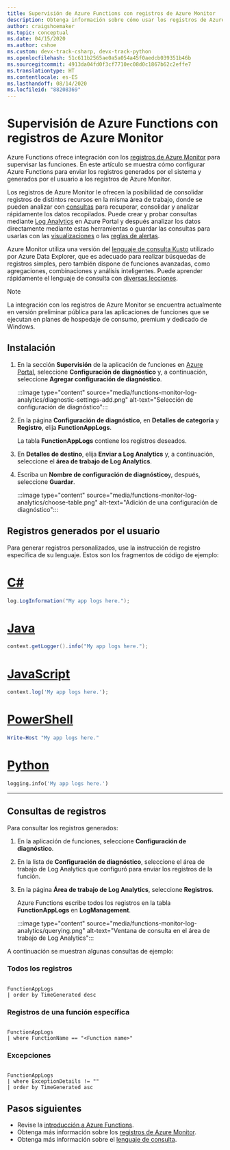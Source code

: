 ```yaml
---
title: Supervisión de Azure Functions con registros de Azure Monitor
description: Obtenga información sobre cómo usar los registros de Azure Monitor con Azure Functions para supervisar las ejecuciones de funciones.
author: craigshoemaker
ms.topic: conceptual
ms.date: 04/15/2020
ms.author: cshoe
ms.custom: devx-track-csharp, devx-track-python
ms.openlocfilehash: 51c611b2565ae0a5a054a45f0aedcb039351b46b
ms.sourcegitcommit: 4913da04fd0f3cf7710ec08d0c1867b62c2effe7
ms.translationtype: HT
ms.contentlocale: es-ES
ms.lasthandoff: 08/14/2020
ms.locfileid: "88208369"
---
```

# <a name="monitoring-azure-functions-with-azure-monitor-logs"></a>Supervisión de Azure Functions con registros de Azure Monitor

Azure Functions ofrece integración con los [registros de Azure Monitor](../azure-monitor/platform/data-platform-logs.md) para supervisar las funciones. En este artículo se muestra cómo configurar Azure Functions para enviar los registros generados por el sistema y generados por el usuario a los registros de Azure Monitor.

Los registros de Azure Monitor le ofrecen la posibilidad de consolidar registros de distintos recursos en la misma área de trabajo, donde se pueden analizar con [consultas](../azure-monitor/log-query/log-query-overview.md) para recuperar, consolidar y analizar rápidamente los datos recopilados.  Puede crear y probar consultas mediante [Log Analytics](../azure-monitor/log-query/log-query-overview.md) en Azure Portal y después analizar los datos directamente mediante estas herramientas o guardar las consultas para usarlas con las [visualizaciones](../azure-monitor/visualizations.md) o las [reglas de alertas](../azure-monitor/platform/alerts-overview.md).

Azure Monitor utiliza una versión del [lenguaje de consulta Kusto](/azure/kusto/query/) utilizado por Azure Data Explorer, que es adecuado para realizar búsquedas de registros simples, pero también dispone de funciones avanzadas, como agregaciones, combinaciones y análisis inteligentes. Puede aprender rápidamente el lenguaje de consulta con [diversas lecciones](../azure-monitor/log-query/get-started-queries.md).

> [!NOTE]
> La integración con los registros de Azure Monitor se encuentra actualmente en versión preliminar pública para las aplicaciones de funciones que se ejecutan en planes de hospedaje de consumo, premium y dedicado de Windows.

## <a name="setting-up"></a>Instalación

1. En la sección **Supervisión** de la aplicación de funciones en [Azure Portal](https://portal.azure.com), seleccione **Configuración de diagnóstico** y, a continuación, seleccione **Agregar configuración de diagnóstico**.

   :::image type="content" source="media/functions-monitor-log-analytics/diagnostic-settings-add.png" alt-text="Selección de configuración de diagnóstico":::

1. En la página **Configuración de diagnóstico**, en **Detalles de categoría** y **Registro**, elija **FunctionAppLogs**.

   La tabla **FunctionAppLogs** contiene los registros deseados.

1. En **Detalles de destino**, elija **Enviar a Log Analytics** y, a continuación, seleccione el **área de trabajo de Log Analytics**. 

1. Escriba un **Nombre de configuración de diagnóstico**y, después, seleccione **Guardar**.

   :::image type="content" source="media/functions-monitor-log-analytics/choose-table.png" alt-text="Adición de una configuración de diagnóstico":::

## <a name="user-generated-logs"></a>Registros generados por el usuario

Para generar registros personalizados, use la instrucción de registro específica de su lenguaje. Estos son los fragmentos de código de ejemplo:


# <a name="c"></a>[C#](#tab/csharp)

```csharp
log.LogInformation("My app logs here.");
```

# <a name="java"></a>[Java](#tab/java)

```java
context.getLogger().info("My app logs here.");
```

# <a name="javascript"></a>[JavaScript](#tab/javascript)

```javascript
context.log('My app logs here.');
```

# <a name="powershell"></a>[PowerShell](#tab/powershell)

```powershell
Write-Host "My app logs here."
```

# <a name="python"></a>[Python](#tab/python)

```python
logging.info('My app logs here.')
```

---

## <a name="querying-the-logs"></a>Consultas de registros

Para consultar los registros generados:
 
1. En la aplicación de funciones, seleccione **Configuración de diagnóstico**. 

1. En la lista de **Configuración de diagnóstico**, seleccione el área de trabajo de Log Analytics que configuró para enviar los registros de la función. 

1. En la página **Área de trabajo de Log Analytics**, seleccione **Registros**.

   Azure Functions escribe todos los registros en la tabla **FunctionAppLogs** en **LogManagement**. 

   :::image type="content" source="media/functions-monitor-log-analytics/querying.png" alt-text="Ventana de consulta en el área de trabajo de Log Analytics":::

A continuación se muestran algunas consultas de ejemplo:

### <a name="all-logs"></a>Todos los registros

```

FunctionAppLogs
| order by TimeGenerated desc

```

### <a name="specific-function-logs"></a>Registros de una función específica

```

FunctionAppLogs
| where FunctionName == "<Function name>" 

```

### <a name="exceptions"></a>Excepciones

```

FunctionAppLogs
| where ExceptionDetails != ""  
| order by TimeGenerated asc

```

## <a name="next-steps"></a>Pasos siguientes

- Revise la [introducción a Azure Functions](functions-overview.md).
- Obtenga más información sobre los [registros de Azure Monitor](../azure-monitor/platform/data-platform-logs.md).
- Obtenga más información sobre el [lenguaje de consulta](../azure-monitor/log-query/get-started-queries.md).
